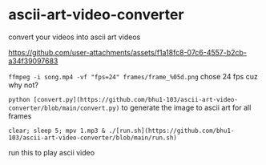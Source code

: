 # ascii-art-video-converter
convert your videos into ascii art videos


https://github.com/user-attachments/assets/f1a18fc8-07c6-4557-b2cb-a34f39097683


`ffmpeg -i song.mp4 -vf "fps=24" frames/frame_%05d.png`     chose 24 fps cuz why not?

`python [convert.py](https://github.com/bhu1-103/ascii-art-video-converter/blob/main/convert.py)` to generate the image to ascii art for all frames

`clear; sleep 5; mpv 1.mp3 & ./[run.sh](https://github.com/bhu1-103/ascii-art-video-converter/blob/main/run.sh)`

run this to play ascii video
